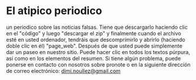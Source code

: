 # El atipico periodico
un periodico sobre las noticias falsas.
Tiene que descargarlo haciendo clic en el "código" y luego "descargar el zip" y finalmente cuando el archivo esté en usted ordenador, tendráis que descomprimirlo y abrirlo (haciendo doble clic en él) "page_web".
Después de que usted puede simplemente dar un paseo en nuestro sitio. Puede hacer clic en todos los textos púrpura, así como en los elementos del resumen.
Si tiene algún problema, puede ponerse en contacto con nosotros sobre pronote o en la siguiente dirección de correo electrónico: dimi.noullez@gmail.com
